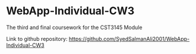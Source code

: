 # WebApp-Individual-CW3
The third and final coursework for the CST3145 Module

Link to github repository: https://github.com/SyedSalmanAli2001/WebApp-Individual-CW3
